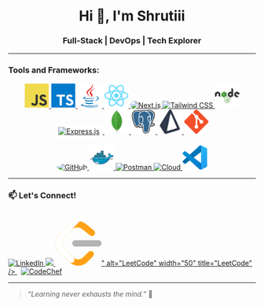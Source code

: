 <h1 align="center">Hi 👋, I'm Shrutiii</h1>
<h3 align="center">Full-Stack | DevOps | Tech Explorer</h3>

---

### Tools and Frameworks:
<p align="center">
  <!-- JavaScript -->
  <a href="https://developer.mozilla.org/en-US/docs/Web/JavaScript" target="_blank">
    <img src="https://raw.githubusercontent.com/devicons/devicon/master/icons/javascript/javascript-original.svg" width="50" title="JavaScript"/>
  </a>
  <!-- TypeScript -->
  <a href="https://www.typescriptlang.org/docs/" target="_blank">
    <img src="https://raw.githubusercontent.com/devicons/devicon/master/icons/typescript/typescript-original.svg" width="50" title="TypeScript"/>
  </a>
   <!-- Java -->
  <a href="https://docs.oracle.com/en/java/" target="_blank">
    <img src="https://raw.githubusercontent.com/devicons/devicon/master/icons/java/java-original.svg"
         alt="Java"
         width="50"
         title="Java" />
  </a>
  <!-- React -->
  <a href="https://react.dev/" target="_blank">
    <img src="https://raw.githubusercontent.com/devicons/devicon/master/icons/react/react-original.svg" width="50" title="React"/>
  </a>
  <!-- Next.js -->
  <a href="https://nextjs.org/docs" target="_blank">
    <img src="https://assets.vercel.com/image/upload/v1662130559/nextjs/Icon_dark_background.png" 
         alt="Next.js" 
         width="60" 
         title="Next.js" 
         style="border-radius: 8px;" />
  </a>
  <!-- Tailwind CSS -->
  <a href="https://tailwindcss.com/docs" target="_blank">
    <img src="https://www.vectorlogo.zone/logos/tailwindcss/tailwindcss-icon.svg" 
         alt="Tailwind CSS" 
         width="60" 
         title="Tailwind CSS" />
  </a>
  <!-- Node.js -->
  <a href="https://nodejs.org/en/docs" target="_blank">
    <img src="https://raw.githubusercontent.com/devicons/devicon/master/icons/nodejs/nodejs-original-wordmark.svg"
         alt="Node.js"
         width="50"
         title="Node.js" />
  </a>
  <!-- Express.js -->
 <a href="https://expressjs.com/" target="_blank">
    <img src="https://upload.wikimedia.org/wikipedia/commons/6/64/Expressjs.png"
         alt="Express.js"
         width="100"
         title="Express.js"
         style="background-color: white; padding: 6px; border-radius: 6px;" />
  </a>
  <!-- MongoDB -->
  <a href="https://www.mongodb.com/docs/" target="_blank">
    <img src="https://raw.githubusercontent.com/devicons/devicon/master/icons/mongodb/mongodb-original.svg" width="50" title="MongoDB"/>
  </a>
  <!-- PostgreSQL -->
  <a href="https://www.postgresql.org/docs/" target="_blank">
    <img src="https://raw.githubusercontent.com/devicons/devicon/master/icons/postgresql/postgresql-original.svg" width="50" title="PostgreSQL"/>
  </a>
  <!-- Prisma -->
  <a href="https://www.prisma.io/docs" target="_blank">
    <img src="https://raw.githubusercontent.com/devicons/devicon/master/icons/prisma/prisma-original.svg" width="50" title="Prisma"/>
  </a>
  <!-- Git -->
  <a href="https://git-scm.com/doc" target="_blank">
    <img src="https://raw.githubusercontent.com/devicons/devicon/master/icons/git/git-original.svg" width="50" title="Git"/>
  </a>
</p>
<p align="center">
  <!-- GitHub -->
   <a href="https://github.com/" target="_blank">
    <img src="https://github.githubassets.com/images/modules/logos_page/GitHub-Mark.png" 
         alt="GitHub" 
         width="60" 
         title="GitHub" 
         style="border-radius: 50%;" />
  </a>
   <!-- Docker -->
  <a href="https://www.docker.com/docs/" target="_blank">
    <img src="https://raw.githubusercontent.com/devicons/devicon/master/icons/docker/docker-original.svg"
         alt="Docker"
         width="50"
         title="Docker" />
  </a>
  <!-- Postman -->
  <a href="https://www.postman.com/" target="_blank">
    <img src="https://www.vectorlogo.zone/logos/getpostman/getpostman-icon.svg"
         alt="Postman"
         width="50"
         title="Postman" />
  </a>
  <!-- Cloud (generic cloud icon - can replace with AWS/GCP later) -->
  <a href="https://cloud.google.com/" target="_blank">
    <img src="https://www.vectorlogo.zone/logos/google_cloud/google_cloud-icon.svg"
         alt="Cloud"
         width="50"
         title="Google Cloud" />
  </a>
  <!-- VS Code -->
  <a href="https://code.visualstudio.com/docs" target="_blank">
    <img src="https://raw.githubusercontent.com/devicons/devicon/master/icons/vscode/vscode-original.svg"
         alt="VS Code"
         width="50"
         title="VS Code" />
  </a>
</p>


---


### 📫 Let's Connect!
<!-- LinkedIn -->
  <a href="https://www.linkedin.com/in/YOUR_USERNAME/" target="_blank">
    <img src="https://skillicons.dev/icons?i=linkedin&theme=light" 
         width="50" 
         title="LinkedIn" />
  </a>

  <!-- LeetCode -->
  <a href="https://leetcode.com/YOUR_USERNAME/" target="_blank">
    <img src="<?xml version="1.0" encoding="UTF-8"?>
<svg width="94px" height="111px" viewBox="0 0 94 111" version="1.1" xmlns="http://www.w3.org/2000/svg" xmlns:xlink="http://www.w3.org/1999/xlink">
    <!-- Generator: Sketch 52.5 (67469) - http://www.bohemiancoding.com/sketch -->
    <title>1_black</title>
    <desc>Created with Sketch.</desc>
    <g id="Page-1" stroke="none" stroke-width="1" fill="none" fill-rule="evenodd">
        <g id="branding_-resource" transform="translate(-2093.000000, -290.000000)">
            <g id="1_black" transform="translate(2093.000000, 290.000000)">
                <path d="M67.5068339,83.0664138 C70.0005384,80.5763786 74.0371402,80.5828822 76.5228362,83.0809398 C79.0085322,85.5789975 79.00204,89.6226456 76.5083355,92.1126808 L65.4351451,103.169577 C55.2192332,113.370744 38.5604663,113.518673 28.1722578,103.513204 C28.112217,103.455678 23.486583,98.9201326 8.22702585,83.9570195 C-1.92478479,74.0028895 -2.93614945,58.0748736 6.61697549,47.8463644 L24.4286944,28.7745461 C33.9100043,18.6218594 51.3874487,17.5122246 62.2279907,26.2789232 L78.4052912,39.3620235 C81.1448956,41.5776292 81.5728103,45.5984975 79.3610655,48.3428842 C77.1493207,51.0872709 73.1354592,51.5159327 70.3958548,49.300327 L54.2186634,36.2173149 C48.5492813,31.6325105 38.631911,32.2621597 33.7398535,37.5006265 L15.9279056,56.5726899 C11.2772073,61.552182 11.7865613,69.5740156 17.1461283,74.8292186 C28.3515339,85.8169393 36.9874071,94.2846214 36.9973988,94.294225 C42.3981571,99.4959838 51.130862,99.418438 56.43358,94.1233737 L67.5068339,83.0664138 Z" id="path_3" fill="#FFA116" fill-rule="nonzero"></path>
                <path d="M40.6069914,72.0014117 C37.086019,72.0014117 34.2317068,69.142117 34.2317068,65.6149982 C34.2317068,62.0878794 37.086019,59.2285847 40.6069914,59.2285847 L87.6247154,59.2285847 C91.1456879,59.2285847 94,62.0878794 94,65.6149982 C94,69.142117 91.1456879,72.0014117 87.6247154,72.0014117 L40.6069914,72.0014117 Z" id="path_2" fill="#B3B3B3"></path>
                <path d="M49.4124315,2.02335002 C51.8178981,-0.552320454 55.852269,-0.686893945 58.4234511,1.72277172 C60.9946333,4.13243738 61.1289722,8.17385083 58.7235056,10.7495213 L15.9282277,56.5728697 C11.2773659,61.551984 11.7867168,69.5737689 17.1459309,74.8291832 L36.9094236,94.2091099 C39.4255514,96.6764051 39.4686234,100.719828 37.0056277,103.240348 C34.5426319,105.760868 30.5062548,105.804016 27.990127,103.33672 L8.22654289,83.9567041 C-1.92467414,74.0021005 -2.93603527,58.0741402 6.61751533,47.846311 L49.4124315,2.02335002 Z" id="path_1" fill="#FFFFFF"></path>
            </g>
        </g>
    </g>
</svg>" 
         alt="LeetCode" 
         width="50" 
         title="LeetCode" />
  </a>

 <!-- CodeChef -->
  <a href="https://www.codechef.com/users/YOUR_USERNAME" target="_blank">
    <img src="https://upload.wikimedia.org/wikipedia/commons/f/f7/CodeChef_Logo.svg" width="60" title="CodeChef" style="margin-left:8px;"/>
  </a>

---

> *“Learning never exhausts the mind.”* 🚀

